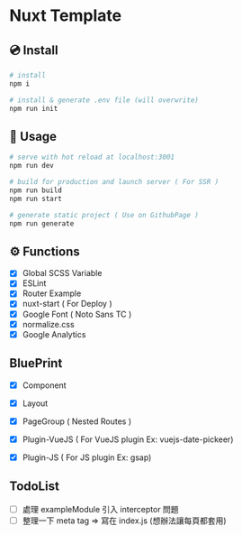 # Nuxt Template

## 💿 Install 
```bash
# install
npm i

# install & generate .env file (will overwrite)
npm run init
```


## 🚀 Usage
```bash
# serve with hot reload at localhost:3001
npm run dev

# build for production and launch server ( For SSR )
npm run build
npm run start

# generate static project ( Use on GithubPage )
npm run generate
```

## ⚙️ Functions
- [x] Global SCSS Variable
- [x] ESLint
- [x] Router Example
- [x] nuxt-start ( For Deploy )
- [x] Google Font ( Noto Sans TC )
- [x] normalize.css
- [x] Google Analytics

## BluePrint
- [x] Component
- [x] Layout
- [x] PageGroup    ( Nested Routes )
- [x] Plugin-VueJS ( For VueJS plugin Ex: vuejs-date-pickeer) 
- [x] Plugin-JS    ( For JS plugin Ex: gsap) 


## TodoList
- [ ] 處理 exampleModule 引入 interceptor 問題
- [ ] 整理一下 meta tag => 寫在 index.js (想辦法讓每頁都套用)
